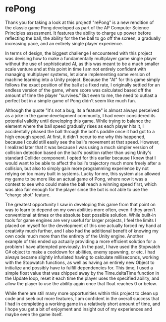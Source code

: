 # rePong

Thank you for taking a look at this project! "rePong" is a new rendition of the classic game Pong developed as part of the AP Computer Science Principles assessment. It features the ability to charge up power before reflecting the ball, the ability for the the ball to go off the screen, a gradually increasing pace, and an entirely single player experience.

In terms of design, the biggest challenge I encountered with this project was devising how to make a fundamentally multiplayer game single player without the use of sophisticated AI, as this was meant to be a much smaller scale venture and at this point in time I am not entirely confident with managing multiplayer systems, let alone implementing some version of machine learning into a Unity project. Because the "AI" for this game simply follows the exact position of the ball at a fixed rate, I originally settled for an endless version of the game, where score was calculated based off the amount of time the player "survives." But even to me, the need to outlast a perfect bot in a simple game of Pong didn't seem like much fun.

Although the quote "it's not a bug, its a feature" is almost always perceived as a joke in the game development community, I had never considered its potential validity until developing this game. While trying to balance the element where the ball speed gradually rises as each player hits it, I accidentally phased the ball through the bot's paddle once it had got to a high enough speed. At first, it didn't occur to me why this happened, because I could still easily see the ball's movement at that speed. However, I realized later that it was because I was using a much simpler version of collision detection based on the ball's position rather than using Unity's standard Collider component. I opted for this earlier because I knew that I would want to be able to affect the ball's trajectory much more freely after a collision, but also to simply gain more programming experience by not relying on too many built in systems. Lucky for me, this system also allowed my game to be more like an actual game of Pong, where now it was a contest to see who could make the ball reach a winning speed first, which was also fair enough for the player since the bot is not able to use the "charge shot" feature.

The greatest opportunity I saw in developing this game from that point on was to learn to depend on my own abilities more often, even if they aren't conventional at times or the absolute best possible solution. While built-in tools for game engines are very useful for larger projects, I feel the limits I placed on myself for the development of this one actually forced my hand at creativity much further, and I also had the additional benefit of knowing my own code much more than the entirety of the Unity engine. Another example of this ended up actually providing a more efficient solution for a problem I have attempted previously. In the past, I have used the Stopwatch C# object to make a cooldown for abilities, enemy spawning, or etc. I had always became slightly infuriated having to calculate milliseconds, working with the Stopwatch functions, as well as having an entirely new Object to initialize and possibly have to fulfill dependencies for. This time, I used a simple float value that was chipped away by the Time.deltaTime function in the Update loop, reset it each time the player uses the specified ability, and allow the player to use the ability again once that float reaches 0 or below.

While there are still many more opportunities within this project to clean up code and seek out more features, I am confident in the overall success that I had in completing a working game in a relatively short amount of time, and I hope you get a bit of enjoyment and insight out of my experiences and maybe even the game itself.
